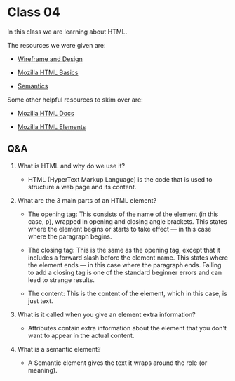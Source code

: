 # Class 04

In this class we are learning about HTML.

The resources we were given are:

- [Wireframe and Design](https://careerfoundry.com/en/blog/ux-design/how-to-create-your-first-wireframe/)

- [Mozilla HTML Basics](https://developer.mozilla.org/en-US/docs/Learn/Getting_started_with_the_web/HTML_basics)

- [Semantics](https://developer.mozilla.org/en-US/docs/Glossary/Semantics)

Some other helpful resources to skim over are:

- [Mozilla HTML Docs](https://developer.mozilla.org/en-US/docs/Web/HTML)

- [Mozilla HTML Elements](https://developer.mozilla.org/en-US/docs/Web/HTML/Element)

## Q&A

1. What is HTML and why do we use it?

    - HTML (HyperText Markup Language) is the code that is used to structure a web page and its content.

2. What are the 3 main parts of an HTML element?

    - The opening tag: This consists of the name of the element (in this case, p), wrapped in opening and closing angle brackets. This states where the element begins or starts to take effect — in this case where the paragraph begins.

    - The closing tag: This is the same as the opening tag, except that it includes a forward slash before the element name. This states where the element ends — in this case where the paragraph ends. Failing to add a closing tag is one of the standard beginner errors and can lead to strange results.

    - The content: This is the content of the element, which in this case, is just text.

3. What is it called when you give an element extra information?

    - Attributes contain extra information about the element that you don't want to appear in the actual content.

4. What is a semantic element?

    - A Semantic element gives the text it wraps around the role (or meaning).
    